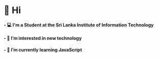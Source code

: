  <h1> 👋 Hi </h1>
 <h4> - 💻 I'm a Student at the Sri Lanka Institute of Information Technology </h4>
 <h4> - 👀 I’m interested in new technology </h4>
 <h4> - 🌱 I’m currently learning JavaScript </h4>
 
<!---
JayathmiH/JayathmiH is a ✨ special ✨ repository because its `README.md` (this file) appears on your GitHub profile.
You can click the Preview link to take a look at your changes.
--->


